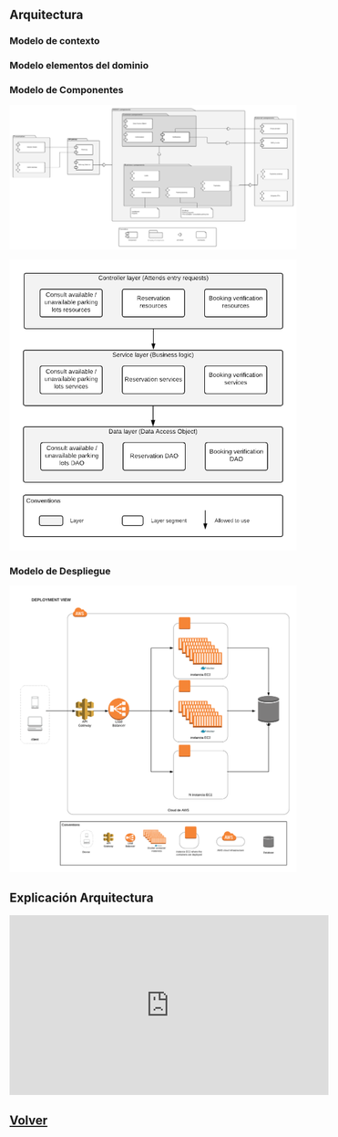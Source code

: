 ## Arquitectura

### Modelo de contexto

### Modelo elementos del dominio 

### Modelo de Componentes

![Image](views/NIDOO_Components.png)


![Image](views/NIDOO_Parking_component_layers.png)


### Modelo de Despliegue

![Image](views/vista_despliegue_2.png)


## Explicación Arquitectura

<iframe width="560" height="315" src="https://www.youtube.com/embed/PliHAP5m0BE" frameborder="0" allow="autoplay; encrypted-media" allowfullscreen></iframe>


## [Volver](index.md)